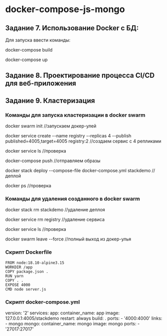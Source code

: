 # docker-compose-js-mongo

## Задание 7. Использование Docker с БД:
 
Для запуска ввести команды: 

docker-compose build

docker-compose up

## Задание 8. Проектирование процесса CI/CD для веб-приложения



## Задание 9. Кластеризация

### Команды для запуска кластеризации в docker swarm

docker swarm init //запускаем докер-улей

docker service create --name registry --replicas 4 --publish published=4005,target=4005 registry:2 //создаем сервис с 4 репликами

docker service ls //проверка

docker-compose push //отправляем образы

docker stack deploy --compose-file docker-compose.yml stackdemo //деплой

docker ps //проверка

### Команды для удаления созданного в docker swarm

docker stack rm stackdemo //удаление деплоя

docker service rm registry //удаление сервиса

docker service ls //проверка

docker swarm leave --force //полный выход из докер-улья

### Скрипт Dockerfile

```
FROM node:18.10-alpine3.15
WORKDIR /app
COPY package.json .
RUN yarn
COPY . .
EXPOSE 4000
CMD node server.js
```

### Скрипт docker-compose.yml

version: '2'
services:
 app:
   container_name: app
   image: 127.0.0.1:4005/stackdemo
   restart: always
   build: .
   ports:
     - '4000:4000'
   links:
     - mongo
 mongo:
   container_name: mongo
   image: mongo
   ports:
     - '27017:27017'

